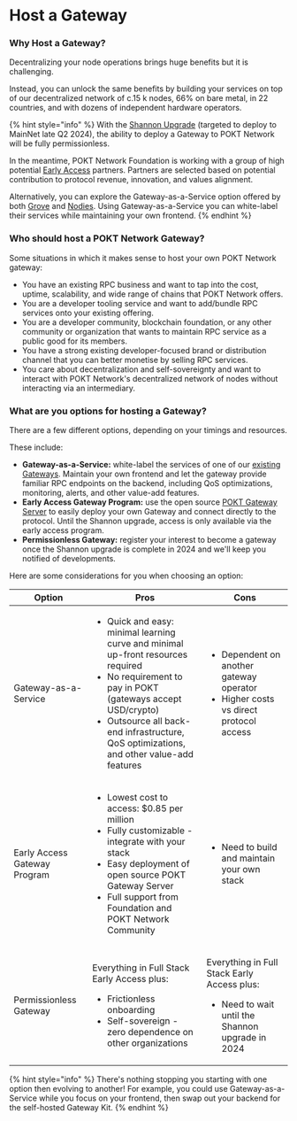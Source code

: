 # Host a Gateway

### Why Host a Gateway?

Decentralizing your node operations brings huge benefits but it is challenging.

Instead, you can unlock the same benefits by building your services on top of our decentralized network of c.15 k nodes, 66% on bare metal, in 22 countries, and with dozens of independent hardware operators.

{% hint style="info" %}
With the [Shannon Upgrade](../../learn-about-pokt/the-rpc-protocol/shannon.md) (targeted to deploy to MainNet late Q2 2024), the ability to deploy a Gateway to POKT Network will be fully permissionless.&#x20;

In the meantime, POKT Network Foundation is working with a group of high potential [Early Access](broken-reference) partners. Partners are selected based on potential contribution to protocol revenue, innovation, and values alignment.

Alternatively, you can explore the Gateway-as-a-Service option offered by both [Grove](../../developers/use-a-gateway/grove.md) and [Nodies](../../developers/use-a-gateway/nodies.md). Using Gateway-as-a-Service you can white-label their services while maintaining your own frontend.&#x20;
{% endhint %}

### Who should host a POKT Network Gateway?

Some situations in which it makes sense to host your own POKT Network gateway:

* You have an existing RPC business and want to tap into the cost, uptime, scalability, and wide range of chains that POKT Network offers.
* You are a developer tooling service and want to add/bundle RPC services onto your existing offering.
* You are a developer community, blockchain foundation, or any other community or organization that wants to maintain RPC service as a public good for its members.
* You have a strong existing developer-focused brand or distribution channel that you can better monetise by selling RPC services.
* You care about decentralization and self-sovereignty and want to interact with POKT Network's decentralized network of nodes without interacting via an intermediary.

### What are you options for hosting a Gateway?

There are a few different options, depending on your timings and resources.

These include:

* **Gateway-as-a-Service:** white-label the services of one of our [existing Gateways](../../developers/use-a-gateway/). Maintain your own frontend and let the gateway provide familiar RPC endpoints on the backend, including QoS optimizations, monitoring, alerts, and other value-add features.&#x20;
* **Early Access Gateway Program:** use the open source [POKT Gateway Server](gateway-server.md)  to easily deploy your own Gateway and connect directly to the protocol. Until the Shannon upgrade, access is only available via the early access program.
* **Permissionless Gateway:** register your interest to become a gateway once the Shannon upgrade is complete in 2024 and we'll keep you notified of developments.

Here are some considerations for you when choosing an option:

| Option                       | Pros                                                                                                                                                                                                                                                                | Cons                                                                                                               |
| ---------------------------- | ------------------------------------------------------------------------------------------------------------------------------------------------------------------------------------------------------------------------------------------------------------------- | ------------------------------------------------------------------------------------------------------------------ |
| Gateway-as-a-Service         | <ul><li>Quick and easy: minimal learning curve and minimal up-front resources required</li><li>No requirement to pay in POKT (gateways accept USD/crypto)</li><li>Outsource all back-end infrastructure,  QoS optimizations, and other value-add features</li></ul> | <ul><li>Dependent on another gateway operator</li><li>Higher costs vs direct protocol access</li></ul>             |
| Early Access Gateway Program | <ul><li>Lowest cost to access: $0.85 per million</li><li>Fully customizable - integrate with your stack</li><li>Easy deployment of  open source POKT Gateway Server</li><li>Full support from Foundation and POKT Network Community</li></ul>                       | <ul><li>Need to build and maintain your own stack</li></ul>                                                        |
| Permissionless Gateway       | <p>Everything in Full Stack Early Access plus:</p><ul><li>Frictionless onboarding</li><li>Self-sovereign - zero dependence on other organizations</li></ul>                                                                                                         | <p>Everything in Full Stack Early Access plus:</p><ul><li>Need to wait until the Shannon upgrade in 2024</li></ul> |

{% hint style="info" %}
There's nothing stopping you starting with one option then evolving to another! For example, you could use Gateway-as-a-Service while you focus on your frontend, then swap out your backend for the self-hosted Gateway Kit.
{% endhint %}
